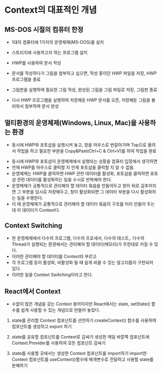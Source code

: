 # Context의 대표적인 개념

## MS-DOS 시절의 컴퓨터 한정

- 1대의 컴퓨터에 1가지의 운영체제(MS-DOS)를 설치
- 스토리지에 사용하고자 하는 프로그램 설치
- HWP를 사용하여 문서 작성
- 문서를 작성하다가 그림을 첨부하고 싶으면, 작성 중이던 HWP 파일을 저장, HWP 프로그램을 종료

- 그림판을 실행하여 필요한 그림 작성, 완성된 그림을 그림 파일로 저장, 그림판 종료
- 다시 HWP 프로그램을 실행하여 저장해둔 HWP 문서를 오픈, 저장해둔 그림을 불러와서 첨부하여 문서 완성

## 멀티환경의 운영체제(Windows, Linux, Mac)을 사용하는 환경

- 동시에 HWP와 포토샵을 실행시켜 놓고, 창을 마우스로 번갈아가며 Top으로 올려서 작업을 하고 필요한 부분을 Copy&Past(Ctrl+C & Ctrl+V)를 하여 작업을 완료

* 동시에 HWP와 포토샴이 운영체제에서 실행되는 상황을 컴퓨터 입장에서 생각하면
* 언제 HWP를 마우스로 클릭할 지 언제 포토샵을 클릭할 지 알 수 없음.
* 운영체제는 HWP를 클릭하면 HWP 관련 데이터를 활성화, 포토샵을 클릭하면 포토샵 관련 데이터를 활성화하는 일을 수시로 반복해야 한다.
* 운영체제가 공통적으로 관리해야 할 데이터 묶음을 만들어두고 창이 뒤로 감추어지면 그 부분을 임시로 저장해두고, 창이 활성화되면 그 데이터 부분을 다시 활성화하는 일을 수행한다.
* 이 때 운영체제가 공통적으로 관리해야 할 데이터 묶음의 구조를 미리 만들어 두는데 이 데이터가 Context다.

## Context Switching

- 한 운영체제에서 다수의 프로그램, 다수의 프로세서, 다수의 테스트,. 다수의 Thread가 실행되는 환경에서는 관리해야 할 데이터(메모리)가 무한대로 커질 수 있다.
- 이러한 관리해야 할 데이터를 Context라 부르고
- 각 프로그램 등이 활성화, 비활성화 될 때 쉽게 바꿀 수 있는 알고리즘이 구현되어 있다.
- 이러한 일을 Context Switching이라고 한다.

## React에서 Context

- 수없이 많은 개념을 갖는 Context 용어이지만 React에서는 state, setState() 함수를 쉽게 사용할 수 있는 개념으로 만들어 놓았다.

1. state를 관리할 Context 컴포넌트를 선언하기
   createContext() 함수를 사용하여 컴포넌트를 생성하고 export 하기

2. state를 공유할 컴포넌트를 Context로 감싸기
   생성한 제일 바깥쪽 컴포넌트에
   Context.Provider를 사용하여 모든 컴포넌트 감싸기

3. state를 사용할 곳에서는
   생성한 Context 컴포넌트를 import하기
   import한 Context 컴포넌트를 useContext()함수에 매개변수로 전달하고
   사용할 state를 분해하기
